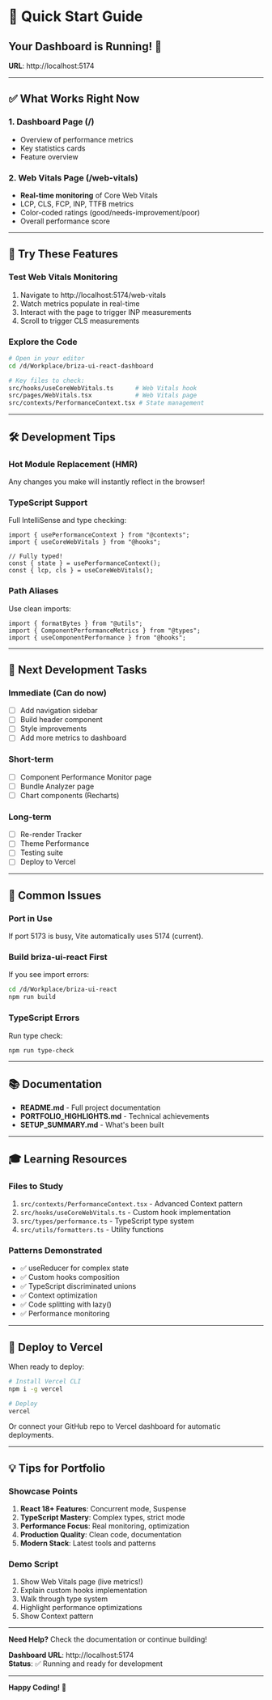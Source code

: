 # 🚀 Quick Start Guide

## Your Dashboard is Running! 🎉

**URL**: http://localhost:5174

---

## ✅ What Works Right Now

### 1. Dashboard Page (/)

- Overview of performance metrics
- Key statistics cards
- Feature overview

### 2. Web Vitals Page (/web-vitals)

- **Real-time monitoring** of Core Web Vitals
- LCP, CLS, FCP, INP, TTFB metrics
- Color-coded ratings (good/needs-improvement/poor)
- Overall performance score

---

## 🎯 Try These Features

### Test Web Vitals Monitoring

1. Navigate to http://localhost:5174/web-vitals
2. Watch metrics populate in real-time
3. Interact with the page to trigger INP measurements
4. Scroll to trigger CLS measurements

### Explore the Code

```bash
# Open in your editor
cd /d/Workplace/briza-ui-react-dashboard

# Key files to check:
src/hooks/useCoreWebVitals.ts      # Web Vitals hook
src/pages/WebVitals.tsx            # Web Vitals page
src/contexts/PerformanceContext.tsx # State management
```

---

## 🛠️ Development Tips

### Hot Module Replacement (HMR)

Any changes you make will instantly reflect in the browser!

### TypeScript Support

Full IntelliSense and type checking:

```tsx
import { usePerformanceContext } from "@contexts";
import { useCoreWebVitals } from "@hooks";

// Fully typed!
const { state } = usePerformanceContext();
const { lcp, cls } = useCoreWebVitals();
```

### Path Aliases

Use clean imports:

```tsx
import { formatBytes } from "@utils";
import { ComponentPerformanceMetrics } from "@types";
import { useComponentPerformance } from "@hooks";
```

---

## 📝 Next Development Tasks

### Immediate (Can do now)

- [ ] Add navigation sidebar
- [ ] Build header component
- [ ] Style improvements
- [ ] Add more metrics to dashboard

### Short-term

- [ ] Component Performance Monitor page
- [ ] Bundle Analyzer page
- [ ] Chart components (Recharts)

### Long-term

- [ ] Re-render Tracker
- [ ] Theme Performance
- [ ] Testing suite
- [ ] Deploy to Vercel

---

## 🐛 Common Issues

### Port in Use

If port 5173 is busy, Vite automatically uses 5174 (current).

### Build briza-ui-react First

If you see import errors:

```bash
cd /d/Workplace/briza-ui-react
npm run build
```

### TypeScript Errors

Run type check:

```bash
npm run type-check
```

---

## 📚 Documentation

- **README.md** - Full project documentation
- **PORTFOLIO_HIGHLIGHTS.md** - Technical achievements
- **SETUP_SUMMARY.md** - What's been built

---

## 🎓 Learning Resources

### Files to Study

1. `src/contexts/PerformanceContext.tsx` - Advanced Context pattern
2. `src/hooks/useCoreWebVitals.ts` - Custom hook implementation
3. `src/types/performance.ts` - TypeScript type system
4. `src/utils/formatters.ts` - Utility functions

### Patterns Demonstrated

- ✅ useReducer for complex state
- ✅ Custom hooks composition
- ✅ TypeScript discriminated unions
- ✅ Context optimization
- ✅ Code splitting with lazy()
- ✅ Performance monitoring

---

## 🚀 Deploy to Vercel

When ready to deploy:

```bash
# Install Vercel CLI
npm i -g vercel

# Deploy
vercel
```

Or connect your GitHub repo to Vercel dashboard for automatic deployments.

---

## 💡 Tips for Portfolio

### Showcase Points

1. **React 18+ Features**: Concurrent mode, Suspense
2. **TypeScript Mastery**: Complex types, strict mode
3. **Performance Focus**: Real monitoring, optimization
4. **Production Quality**: Clean code, documentation
5. **Modern Stack**: Latest tools and patterns

### Demo Script

1. Show Web Vitals page (live metrics!)
2. Explain custom hooks implementation
3. Walk through type system
4. Highlight performance optimizations
5. Show Context pattern

---

**Need Help?** Check the documentation or continue building!

**Dashboard URL**: http://localhost:5174  
**Status**: ✅ Running and ready for development

---

**Happy Coding! 🎉**
